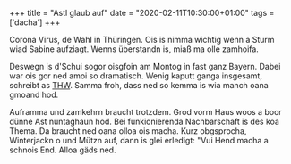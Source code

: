 +++
title = "Astl glaub auf"
date = "2020-02-11T10:30:00+01:00"
tags = ['dacha']
+++

Corona Virus, de Wahl in Thüringen. Ois is nimma wichtig wenn a Sturm wiad Sabine aufziagt. Wenns überstandn is, miaß ma olle zamhoifa.

<!--more-->

Deswegn is d'Schui sogor oisgfoin am Montog in fast ganz Bayern. Dabei war ois gor ned amoi so dramatisch. Wenig kaputt ganga insgesamt, schreibt as [THW](http://thw-dachau.de/2020/02/11/orkan-sabine-verschont-landkreis-dachau/). Samma froh, dass ned so kemma is wia manch oana gmoand hod.

Auframma und zamkehrn braucht trotzdem. Grod vorm Haus woos a boor dünne Ast nuntaghaun hod. Bei funkionierenda Nachbarschaft is des koa Thema. Da braucht ned oana olloa ois macha. Kurz obgsprocha, Winterjackn o und Mützn auf, dann is glei erledigt: "Vui Hend macha a schnois End. Alloa gäds ned.
